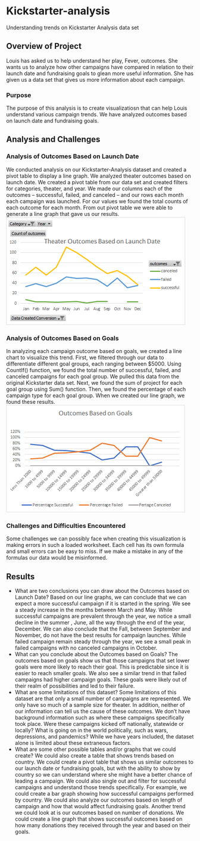 # Kickstarter-analysis
Understanding trends on Kickstarter Analysis data set
## Overview of Project
Louis has asked us to help understand her play, Fever, outcomes.  She wants us to analyze how other campaigns have compared in relation to their launch date and fundraising goals to glean more useful information. She has given us a data set that gives us more information about each campaign.
### Purpose
The purpose of this analysis is to create visualizatiosn that can help Louis understand various campaign trends. We have analyzed outcomes based on launch date and fundraising goals.
## Analysis and Challenges
### Analysis of Outcomes Based on Launch Date
We conducted analysis on our Kickstarter-Analysis dataset and created a pivot table to display a line graph. We analyzed theater outcomes based on launch date. We created a pivot table from our data set and created filters for categories, theater, and year. We made our columns each of the outcomes – successful, failed, and canceled – and our rows each month each campaign was launched. For our values we found the total counts of each outcome for each month. From out pivot table we were able to generate a line graph that gave us our results. <br>
![Outcomes Based on Launch Date](Resources/Theater_Outcomes_vs_Launch.png)
### Analysis of Outcomes Based on Goals
In analyzing each campaign outcome based on goals, we created a line chart to visualize this trend. First, we filtered through our data to differentiate different goal groups, each ranging between $5000. Using CountIf() function, we found the total number of successful, failed, and canceled campaigns for each goal group. We pulled this data from the original Kickstarter data set. Next, we found the sum of project for each goal group using Sum() function. Then, we found the percentage of each campaign type for each goal group. When we created our line graph, we found these results.<br>
![Outcomes Based on Goals](Resources/Outcomes_vs_Goals.png)
### Challenges and Difficulties Encountered
Some challenges we can possibly face when creating this visualization is making errors in such a loaded worksheet. Each cell has its own formula and small errors can be easy to miss. If we make a mistake in any of the formulas our data would be misinformed. 
## Results
- What are two conclusions you can draw about the Outcomes based on Launch Date?
Based on our line graphs, we can conclude that we can expect a more successful campaign if it is started in the spring. We see a steady increase in the months between March and May. While successful campaigns are prevalent through the year, we notice a small decline in the summer , June, all the way through the end of the year, December. We can also conclude that the Fall, between September and November, do not have the best results for campaign launches. While failed campaign remain steady through the year, we see a small peak in failed campaigns with no canceled campaigns in October.
- What can you conclude about the Outcomes based on Goals?
The outcomes based on goals show us that those campaigns that set lower goals were more likely to reach their goal. This is predictable since it is easier to reach smaller goals. We also see a similar trend in that failed campaigns had higher campaign goals. These goals were likely out of their realm of possibilities and led to their failure. 
- What are some limitations of this dataset?
Some limitations of this dataset are that only a small number of campaigns are represented. We only have so much of a sample size for theater. In addition, neither of our information can tell us the cause of these outcomes. We don’t have background information such as where these campaigns specifically took place. Were these campaigns kicked off nationally, statewide or locally? What is going on in the world politically, such as wars, depressions, and pandemics? While we have years included, the dataset alone is limited about these extraneous factors.
- What are some other possible tables and/or graphs that we could create?
We could also create a table that shows trends based on country. We could create a pivot table that shows us similar outcomes to our launch date or fundraising goals, but with the ability to show by country so we can understand where she might have a better chance of leading a campaign. We could also single out and filter for successful campaigns and understand those trends specifically. For example, we could create a bar graph showing how successful campaigns performed by country. We could also analyze our outcomes based on length of campaign and how that would affect fundraising goals. Another trend we could look at is our outcomes based on number of donations. We could create a line graph that shows successful outcomes based on how many donations they received through the year and based on their goals.
